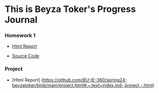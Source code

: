 
# This is Beyza Toker's Progress Journal

### Homework 1 

* [Html Report](https://bu-ie-360.github.io/spring24-beyzatoker/HW1/hw1.html)

* [Source Code](https://github.com/BU-IE-360/spring24-beyzatoker/blob/main/HW1/hw1.ipynb)

### Project

* [Html Report] (https://github.com/BU-IE-360/spring24-beyzatoker/blob/main/project.html#:~:text=index.md-,project,-.html)
